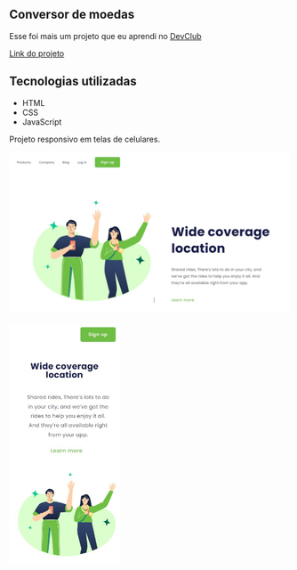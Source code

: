 ## Conversor de moedas

Esse foi mais um projeto que eu aprendi no <a href="https://rodolfomori.com.br/devclub/">DevClub</a>

<a href="https://wide-coverage-lacation.vercel.app/">Link do projeto</a>

<h2>Tecnologias utilizadas</h2>
  
  -  HTML
  -  CSS
  -  JavaScript

<p>Projeto responsivo em telas de celulares.</p>

<img width="700px" src="https://github.com/RABF1969/wide-coverage-lacation/blob/main/img/desktop.jpg"/><br><br> <img width="200px" src="https://github.com/RABF1969/wide-coverage-lacation/blob/main/img/mobile.jpg" alt="img-mobile"/>
